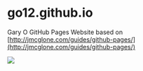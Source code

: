 # go12.github.io
Gary O GitHub Pages Website
based on [http://jmcglone.com/guides/github-pages/](http://jmcglone.com/guides/github-pages/)

![](https://github.com/go12/go12.github.io/blob/master/images/GO%20purple%20circle.jpg)
